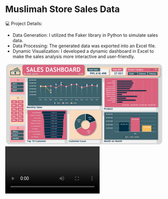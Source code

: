 # Muslimah Store Sales Data

💻 Project Details:
- Data Generation: I utilized the Faker library in Python to simulate sales data.
- Data Processing: The generated data was exported into an Excel file.
- Dynamic Visualization: I developed a dynamic dashboard in Excel to make the sales analysis more interactive and user-friendly.

![Screenshot](dashboard.png)
![Watch Demo](media/record.mp4)
